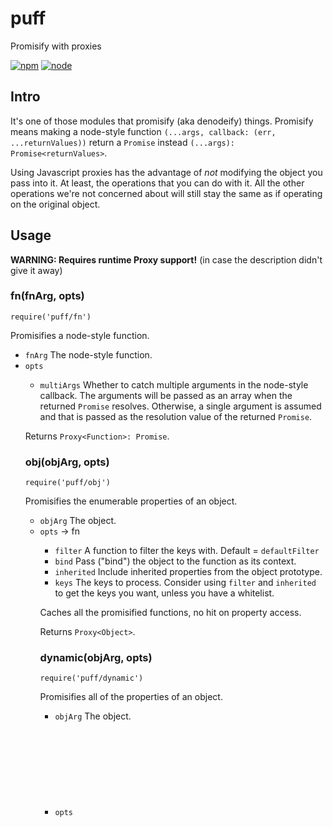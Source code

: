 # puff

Promisify with proxies

[![npm](https://img.shields.io/npm/v/puff.svg?style=flat-square)](https://www.npmjs.com/package/puff)
[![node](https://img.shields.io/node/v/puff.svg?style=flat-square)](https://nodejs.org/en/download/)

## Intro

It's one of those modules that promisify (aka denodeify) things. Promisify means making a node-style function `(...args, callback: (err, ...returnValues))` return a `Promise` instead `(...args): Promise<returnValues>`.

Using Javascript proxies has the advantage of _not_ modifying the object you pass into it. At least, the operations that you can do with it. All the other operations we're not concerned about will still stay the same as if operating on the original object.

## Usage

**WARNING: Requires runtime Proxy support!** (in case the description didn't give it away)

### fn(fnArg, opts)

`require('puff/fn')`

Promisifies a node-style function.

* `fnArg` <Function> The node-style function.
* `opts` <Object>
  * `multiArgs` <Boolean> Whether to catch multiple arguments in the node-style callback. The arguments will be passed as an array when the returned `Promise` resolves. Otherwise, a single argument is assumed and that is passed as the resolution value of the returned `Promise`.

Returns `Proxy<Function>: Promise`.

### obj(objArg, opts)

`require('puff/obj')`

Promisifies the enumerable properties of an object.

* `objArg` <Object> The object.
* `opts` <Object> → fn
  * `filter` <Function> A function to filter the keys with. Default = `defaultFilter`
  * `bind` <Boolean> Pass ("bind") the object to the function as its context.
  * `inherited` <Boolean> Include inherited properties from the object prototype.
  * `keys` <Array> The keys to process. Consider using `filter` and `inherited` to get the keys you want, unless you have a whitelist.

Caches all the promisified functions, no hit on property access.

Returns `Proxy<Object>`.

### dynamic(objArg, opts)

`require('puff/dynamic')`

Promisifies all of the properties of an object.

* `objArg` <Object> The object.
* `opts` <Object> → fn
  * `filter` <Function> A function to filter which keys should be promisified when called. Default = `defaultFilter`
  * `bind` <Boolean> Pass ("bind") the object to the function as its context.

Simplified proxy creation but takes a small hit on property access.

Functions defined on `Object.prototype` as well as some reserved words such as `constructor` and `prototype` are always excluded.

Returns `Proxy<Object>`.

### class(constructorFn, opts)

`require('puff/class')`

Promisifies the properties of an instance of a class after the instance is created, given the class.

* `constructorFn` <Function> The class (constructor function).
* `opts` <Object> → dynamic

Returns `Proxy<Function>`.

#### Why use dynamic instead of obj?

This is to support Javascript's multiple inheritance model. Using obj is fine if we will be able to know for sure what keys are defined on an object. It's definitely possible if we enumerate all the keys on the object's prototype chain. But if an object inherits from multiple prototypes, there's no way we can find that out. (If there is, please do let me know.)

### auto(objArg, opts)

`require('puff')` **(main module)**

Runs the object through `obj` and possibly `fn` if it's a function.

* `objArg` <Object> | <Function>
* `opts` <Object> → obj, → fn

### defaultFilter(key)

(Internal) The default filter. It filters out strings ending with "Sync".

### Chaining modules together

It is recommended that you know the type of the thing you want to promisify.

For plain objects, you can just use `obj`.
```javascript
x = require('puff/obj')(x)
```

For hybrid function / function containers, you can use `auto`.
```javascript
x = require('puff')(x)
```

But you can also chain calls to `fn` and `obj` to achieve the same result:
```javascript
x = require('puff/fn')(require('puff/obj')(x))
```

The point is that you can mix and match the modules provided to match your needs.

### Notes

`→` means "also passed to (the right side)"

## Special thanks

* Portions of code are derived from `pify`.
* Thanks to the npm team for support with this package!

## License

MIT
